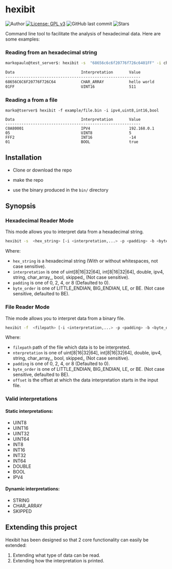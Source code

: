 # hexibit

![Author](https://img.shields.io/badge/author-MarkoPaul0-red.svg?style=flat-square)
[![License: GPL v3](https://img.shields.io/badge/License-GPL%20v3-blue.svg?style=flat-square)](https://www.gnu.org/licenses/gpl-3.0.en.html)
![GitHub last commit](https://img.shields.io/github/last-commit/MarkoPaul0/hexibit.svg?style=flat-square&maxAge=300)
![Stars](https://img.shields.io/github/stars/MarkoPaul0/hexibit.svg?style=social)


Command line tool to facilitate the analysis of hexadecimal data.
Here are some examples:

### Reading from an hexadecimal string

```bash
markopaulo@test_server$: hexibit -s  "68656c6c6f20776f726c6401FF" -i char_array_11,uint16

Data                             Interpretation       Value
-----------------------------------------------------------
68656C6C6F20776F726C64           CHAR_ARRAY           hello world
01FF                             UINT16               511
```

### Reading a from a file

```
marko@tserver$ hexibit -f example/file.bin -i ipv4,uint8,int16,bool

Data                             Interpretation       Value
-----------------------------------------------------------
C0A80001                         IPV4                 192.168.0.1
05                               UINT8                5
FFF2                             INT16                -14
01                               BOOL                 true
```

## Installation

* Clone or download the repo

* make the repo

* use the binary produced in the `bin/` directory

## Synopsis

### Hexadecimal Reader Mode
This mode allows you to interpret data from a hexadecimal string.
```bash
hexibit -s  <hex_string> [-i <interpretation,...> -p <padding> -b <byte_order>]
```
Where:
- `hex_string` is a hexadecimal string (With or without whitespaces, not case sensitive).
- `interpretation` is one of uint[8|16|32|64], int[8|16|32|64], double, ipv4, string, char_array_<length>, bool, skipped_<length> (Not case sensitive).
- `padding` is one of 0, 2, 4, or 8 (Defaulted to 0).
- `byte_order` is one of LITTLE_ENDIAN, BIG_ENDIAN, LE, or BE. (Not case sensitive, defaulted to BE).

### File Reader Mode
Thie mode allows you to interpret data from a binary file.
```bash
hexibit -f  <filepath> [-i <interpretation,...> -p <padding> -b <byte_order> -o <offset>]
```
Where:
- `filepath` path of the file which data is to be interpreted.
- `nterpretation` is one of uint[8|16|32|64], int[8|16|32|64], double, ipv4, string, char_array_<length>, bool, skipped_<length> (Not case sensitive).
- `padding` is one of 0, 2, 4, or 8 (Defaulted to 0).
- `byte_order` is one of LITTLE_ENDIAN, BIG_ENDIAN, LE, or BE. (Not case sensitive, defaulted to BE).
- `offset` is the offset at which the data interpretation starts in the input file.

### Valid interpretations
#### Static interpretations:
* UINT8
* UINT16
* UINT32
* UINT64
* INT8
* INT16
* INT32
* INT64
* DOUBLE
* BOOL
* IPV4
#### Dynamic interpretations:
* STRING
* CHAR_ARRAY
* SKIPPED

## Extending this project
Hexibit has been designed so that 2 core functionality can easily be extended:
1) Extending what type of data can be read.
2) Extending how the interpretation is printed.

